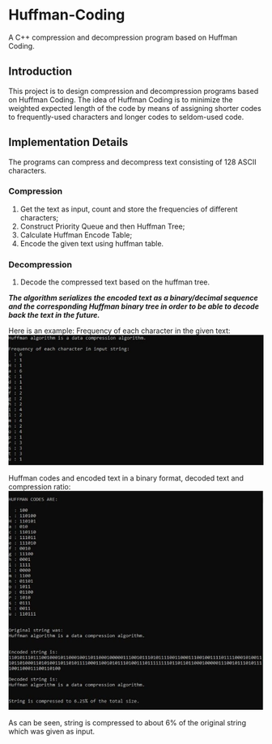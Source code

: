 # Huffman-Coding
A C++ compression and decompression program based on Huffman Coding.

## Introduction

This project is to design compression and decompression programs based on Huffman Coding.
The idea of Huffman Coding is to minimize the weighted expected length of the code by means of assigning shorter codes to frequently-used characters and longer codes to seldom-used code.

## Implementation Details

The programs can compress and decompress text consisting of 128 ASCII characters.

### Compression

1. Get the text as input, count and store the frequencies of different characters;
2. Construct Priority Queue and then Huffman Tree;
3. Calculate Huffman Encode Table;
4. Encode the given text using huffman table.

### Decompression

1. Decode the compressed text based on the huffman tree.

***The algorithm serializes the encoded text as a binary/decimal sequence and the corresponding Huffman binary tree in order to be able to decode back the text in the future.***

Here is an example:
Frequency of each character in the given text:
![frequencies](frequencies.jpg)

Huffman codes and encoded text in a binary format, decoded text and compression ratio:
![huffmanCodes](huffmanCodes.jpg)

As can be seen, string is compressed to about 6% of the original string which was given as input.
